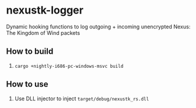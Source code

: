 # nexustk-logger

Dynamic hooking functions to log outgoing + incoming unencrypted Nexus: The Kingdom of Wind packets

## How to build

1. `cargo +nightly-i686-pc-windows-msvc build`

## How to use

1. Use DLL injector to inject `target/debug/nexustk_rs.dll`
